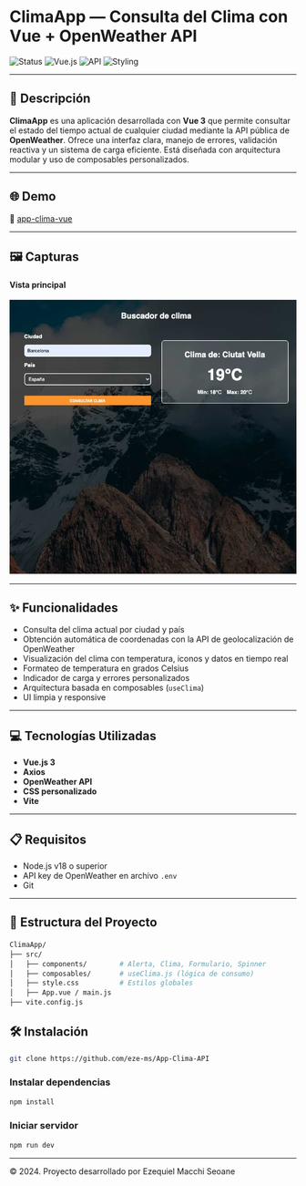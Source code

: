 # ClimaApp — Consulta del Clima con Vue + OpenWeather API

![Status](https://img.shields.io/badge/status-live-success?style=flat-square)
![Vue.js](https://img.shields.io/badge/frontend-Vue.js-42b883?style=flat-square)
![API](https://img.shields.io/badge/API-OpenWeather-blue?style=flat-square)
![Styling](https://img.shields.io/badge/styling-CSS-264de4?style=flat-square)

---

## 📄 Descripción

**ClimaApp** es una aplicación desarrollada con **Vue 3** que permite consultar el estado del tiempo actual de cualquier ciudad mediante la API pública de **OpenWeather**. Ofrece una interfaz clara, manejo de errores, validación reactiva y un sistema de carga eficiente. Está diseñada con arquitectura modular y uso de composables personalizados.

---

## 🌐 Demo

🔗 [app-clima-vue](https://app-clima-vue-plum.vercel.app/)


---

## 🖼️ Capturas

#### Vista principal
![Vista principal](./public//cover.png)


---

## ✨ Funcionalidades

- Consulta del clima actual por ciudad y país
- Obtención automática de coordenadas con la API de geolocalización de OpenWeather
- Visualización del clima con temperatura, iconos y datos en tiempo real
- Formateo de temperatura en grados Celsius
- Indicador de carga y errores personalizados
- Arquitectura basada en composables (`useClima`)
- UI limpia y responsive

---

## 💻 Tecnologías Utilizadas

- **Vue.js 3**
- **Axios**
- **OpenWeather API**
- **CSS personalizado**
- **Vite**

---

## 📋 Requisitos

- Node.js v18 o superior
- API key de OpenWeather en archivo `.env`
- Git

---

## 🧱 Estructura del Proyecto

```bash
ClimaApp/
├── src/
│   ├── components/        # Alerta, Clima, Formulario, Spinner
│   ├── composables/       # useClima.js (lógica de consumo)
│   ├── style.css          # Estilos globales
│   ├── App.vue / main.js
├── vite.config.js
```

## 🛠️ Instalación

```bash
git clone https://github.com/eze-ms/App-Clima-API

```

### Instalar dependencias
```bash
npm install
```

### Iniciar servidor
```bash
npm run dev
```
---

© 2024. Proyecto desarrollado por Ezequiel Macchi Seoane